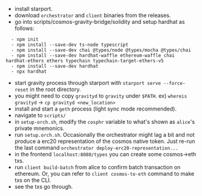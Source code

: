  - install starport.
 - download `orchestrator` and `client` binaries from the releases.
 - go into scripts/cosmos-gravity-bridge/solidity and setup hardhat as follows:
 ```
   - npm init
   - npm install --save-dev ts-node typescript
   - npm install --save-dev chai @types/node @types/mocha @types/chai
   - npm install --save-dev hardhat-waffle ethereum-waffle chai hardhat-ethers ethers typechain typechain-target-ethers-v5
   - npm install --save-dev hardhat
   - npx hardhat
 ```
 - start gravity process through starport with `starport serve --force-reset` in the root directory.
 - you might need to copy `gravityd` to `gravity` under `$PATH`. ex) `whereis gravityd` -> `cp gravityd <new_location>`
 - install and start a `geth` process (light sync mode recommended).
 - navigate to `scripts/`
 - in `setup-orch.sh`, modify the `cosphr` variable to what's shown as `alice`'s private mnemonics.
 - run `setup.orch.sh`. Occasionally the orchestrator might lag a bit and not produce a erc20 representation of the cosmos native token. Just re-run the last command `orchestrator deploy-erc20-representation...`
 - in the frontend `localhost:8080/types` you can create some cosmos->eth txs.
 - run `client build-batch` from alice to confirm batch transaction on ethereum. Or, you can refer to `client cosmos-to-eth` command to make txs on the CLI.
 - see the txs go through.

